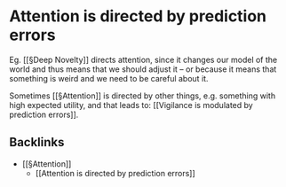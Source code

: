 # Attention is directed by prediction errors
Eg. [[§Deep Novelty]] directs attention, since it changes our model of the world and thus means that we should adjust it – or because it means that something is weird and we need to be careful about it.

Sometimes [[§Attention]] is directed by other things, e.g. something with high expected utility, and that leads to: [[Vigilance is modulated by prediction errors]].

## Backlinks
* [[§Attention]]
	* [[Attention is directed by prediction errors]]

<!-- #p1 -->

<!-- {BearID:13D35DAC-8ED6-428D-8647-25F05E85CDE4-35043-000041FCE756429D} -->
